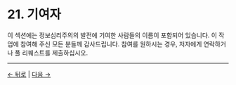 # 21. 기여자

이 섹션에는 정보심리주의의 발전에 기여한 사람들의 이름이 포함되어 있습니다. 이 작업에 참여해 주신 모든 분들께 감사드립니다. 참여를 원하시는 경우, 저자에게 연락하거나 풀 리퀘스트를 제출하십시오.

---
<div class="navigation-links">
<a href="20_용어집.md" class="nav-link prev-link">← 뒤로</a> | <a href="22_변경_기록.md" class="nav-link next-link">다음 →</a>
</div>

